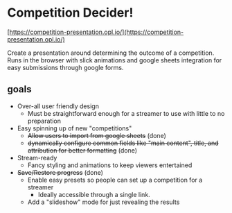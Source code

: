 # Competition Decider!

[https://competition-presentation.opl.io/](https://competition-presentation.opl.io/)

Create a presentation around determining the outcome of a competition. Runs in the browser with slick animations and google sheets integration for easy submissions through google forms. 

## goals
- Over-all user friendly design
	- Must be straightforward enough for a streamer to use with little to no preparation
- Easy spinning up of new "competitions"
	- ~~Allow users to import from google sheets~~ (done)
	- ~~dynamically configure common fields like "main content", title, and attribution for better formatting~~ (done)
- Stream-ready
	- Fancy styling and animations to keep viewers entertained
- ~~Save/Restore progress~~ (done)
	- Enable easy presets so people can set up a competition for a streamer
		- Ideally accessible through a single link.
	- Add a "slideshow" mode for just revealing the results
